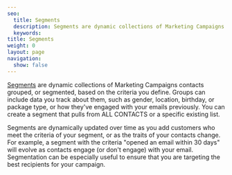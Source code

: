 ```yaml
---
seo:
  title: Segments
  description: Segments are dynamic collections of Marketing Campaigns contacts grouped together, or segmented, based on the criteria you define.
  keywords:
title: Segments
weight: 0
layout: page
navigation:
  show: false
---
```


[Segments]({{root_url}}/ui/managing-contacts/segmenting-your-contacts/) are dynamic collections of Marketing Campaigns contacts grouped, or segmented, based on the criteria you define. Groups can include data you track about them, such as gender, location, birthday, or package type, or how they've engaged with your emails previously. You can create a segment that pulls from ALL CONTACTS or a specific existing list.

Segments are dynamically updated over time as you add customers who meet the criteria of your segment, or as the traits of your contacts change. For example, a segment with the criteria "opened an email within 30 days" will evolve as contacts engage (or don't engage) with your email. Segmentation can be especially useful to ensure that you are targeting the best recipients for your campaign.

